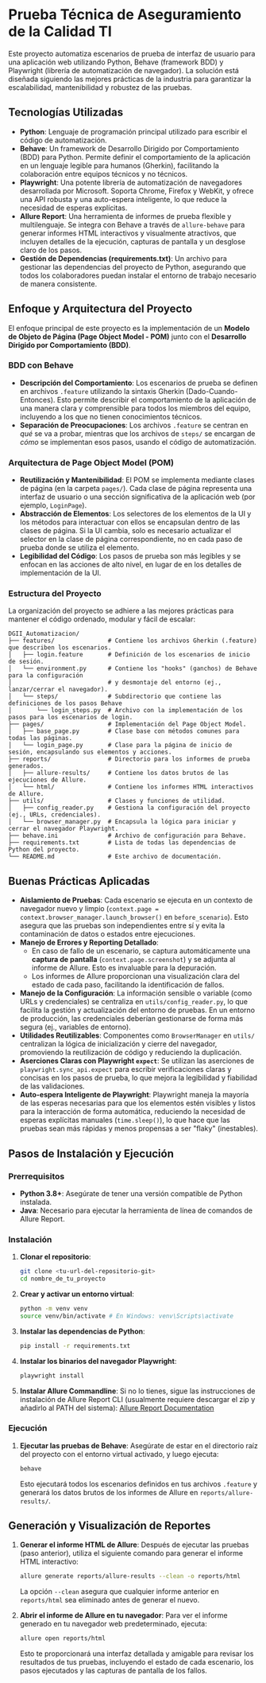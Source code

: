 # Prueba Técnica de Aseguramiento de la Calidad TI

Este proyecto automatiza escenarios de prueba de interfaz de usuario para una aplicación web utilizando Python, Behave (framework BDD) y Playwright (librería de automatización de navegador). La solución está diseñada siguiendo las mejores prácticas de la industria para garantizar la escalabilidad, mantenibilidad y robustez de las pruebas.

## Tecnologías Utilizadas

* **Python**: Lenguaje de programación principal utilizado para escribir el código de automatización.
* **Behave**: Un framework de Desarrollo Dirigido por Comportamiento (BDD) para Python. Permite definir el comportamiento de la aplicación en un lenguaje legible para humanos (Gherkin), facilitando la colaboración entre equipos técnicos y no técnicos.
* **Playwright**: Una potente librería de automatización de navegadores desarrollada por Microsoft. Soporta Chrome, Firefox y WebKit, y ofrece una API robusta y una auto-espera inteligente, lo que reduce la necesidad de esperas explícitas.
* **Allure Report**: Una herramienta de informes de prueba flexible y multilenguaje. Se integra con Behave a través de `allure-behave` para generar informes HTML interactivos y visualmente atractivos, que incluyen detalles de la ejecución, capturas de pantalla y un desglose claro de los pasos.
* **Gestión de Dependencias (requirements.txt)**: Un archivo para gestionar las dependencias del proyecto de Python, asegurando que todos los colaboradores puedan instalar el entorno de trabajo necesario de manera consistente.

## Enfoque y Arquitectura del Proyecto

El enfoque principal de este proyecto es la implementación de un **Modelo de Objeto de Página (Page Object Model - POM)** junto con el **Desarrollo Dirigido por Comportamiento (BDD)**.

### BDD con Behave

* **Descripción del Comportamiento**: Los escenarios de prueba se definen en archivos `.feature` utilizando la sintaxis Gherkin (Dado-Cuando-Entonces). Esto permite describir el comportamiento de la aplicación de una manera clara y comprensible para todos los miembros del equipo, incluyendo a los que no tienen conocimientos técnicos.
* **Separación de Preocupaciones**: Los archivos `.feature` se centran en *qué* se va a probar, mientras que los archivos de `steps/` se encargan de *cómo* se implementan esos pasos, usando el código de automatización.

### Arquitectura de Page Object Model (POM)

* **Reutilización y Mantenibilidad**: El POM se implementa mediante clases de página (en la carpeta `pages/`). Cada clase de página representa una interfaz de usuario o una sección significativa de la aplicación web (por ejemplo, `LoginPage`).
* **Abstracción de Elementos**: Los selectores de los elementos de la UI y los métodos para interactuar con ellos se encapsulan dentro de las clases de página. Si la UI cambia, solo es necesario actualizar el selector en la clase de página correspondiente, no en cada paso de prueba donde se utiliza el elemento.
* **Legibilidad del Código**: Los pasos de prueba son más legibles y se enfocan en las acciones de alto nivel, en lugar de en los detalles de implementación de la UI.

### Estructura del Proyecto

La organización del proyecto se adhiere a las mejores prácticas para mantener el código ordenado, modular y fácil de escalar:
```
DGII_Automatizacion/
├── features/               # Contiene los archivos Gherkin (.feature) que describen los escenarios.
│   ├── login.feature       # Definición de los escenarios de inicio de sesión.
│   └── environment.py      # Contiene los "hooks" (ganchos) de Behave para la configuración
│                           # y desmontaje del entorno (ej., lanzar/cerrar el navegador).
│   └── steps/              # Subdirectorio que contiene las definiciones de los pasos Behave
│       └── login_steps.py  # Archivo con la implementación de los pasos para los escenarios de login.
├── pages/                  # Implementación del Page Object Model.
│   ├── base_page.py        # Clase base con métodos comunes para todas las páginas.
│   └── login_page.py       # Clase para la página de inicio de sesión, encapsulando sus elementos y acciones.
├── reports/                # Directorio para los informes de prueba generados.
│   ├── allure-results/     # Contiene los datos brutos de las ejecuciones de Allure.
│   └── html/               # Contiene los informes HTML interactivos de Allure.
├── utils/                  # Clases y funciones de utilidad.
│   ├── config_reader.py    # Gestiona la configuración del proyecto (ej., URLs, credenciales).
│   └── browser_manager.py  # Encapsula la lógica para iniciar y cerrar el navegador Playwright.
├── behave.ini              # Archivo de configuración para Behave.
├── requirements.txt        # Lista de todas las dependencias de Python del proyecto.
└── README.md               # Este archivo de documentación.
```

## Buenas Prácticas Aplicadas

* **Aislamiento de Pruebas**: Cada escenario se ejecuta en un contexto de navegador nuevo y limpio (`context.page = context.browser_manager.launch_browser()` en `before_scenario`). Esto asegura que las pruebas son independientes entre sí y evita la contaminación de datos o estados entre ejecuciones.
* **Manejo de Errores y Reporting Detallado**:
    * En caso de fallo de un escenario, se captura automáticamente una **captura de pantalla** (`context.page.screenshot`) y se adjunta al informe de Allure. Esto es invaluable para la depuración.
    * Los informes de Allure proporcionan una visualización clara del estado de cada paso, facilitando la identificación de fallos.
* **Manejo de la Configuración**: La información sensible o variable (como URLs y credenciales) se centraliza en `utils/config_reader.py`, lo que facilita la gestión y actualización del entorno de pruebas. En un entorno de producción, las credenciales deberían gestionarse de forma más segura (ej., variables de entorno).
* **Utilidades Reutilizables**: Componentes como `BrowserManager` en `utils/` centralizan la lógica de inicialización y cierre del navegador, promoviendo la reutilización de código y reduciendo la duplicación.
* **Aserciones Claras con Playwright `expect`**: Se utilizan las aserciones de `playwright.sync_api.expect` para escribir verificaciones claras y concisas en los pasos de prueba, lo que mejora la legibilidad y fiabilidad de las validaciones.
* **Auto-espera Inteligente de Playwright**: Playwright maneja la mayoría de las esperas necesarias para que los elementos estén visibles y listos para la interacción de forma automática, reduciendo la necesidad de esperas explícitas manuales (`time.sleep()`), lo que hace que las pruebas sean más rápidas y menos propensas a ser "flaky" (inestables).

## Pasos de Instalación y Ejecución

### Prerrequisitos

* **Python 3.8+**: Asegúrate de tener una versión compatible de Python instalada.
* **Java**: Necesario para ejecutar la herramienta de línea de comandos de Allure Report.

### Instalación

1.  **Clonar el repositorio**:
    ```bash
    git clone <tu-url-del-repositorio-git>
    cd nombre_de_tu_proyecto
    ```
2.  **Crear y activar un entorno virtual**:
    ```bash
    python -m venv venv
    source venv/bin/activate # En Windows: venv\Scripts\activate
    ```
3.  **Instalar las dependencias de Python**:
    ```bash
    pip install -r requirements.txt
    ```
4.  **Instalar los binarios del navegador Playwright**:
    ```bash
    playwright install
    ```
5.  **Instalar Allure Commandline**: Si no lo tienes, sigue las instrucciones de instalación de Allure Report CLI (usualmente requiere descargar el zip y añadirlo al PATH del sistema): [Allure Report Documentation](https://docs.qameta.io/allure/#_installation)

### Ejecución

1.  **Ejecutar las pruebas de Behave**:
    Asegúrate de estar en el directorio raíz del proyecto con el entorno virtual activado, y luego ejecuta:
    ```bash
    behave
    ```
    Esto ejecutará todos los escenarios definidos en tus archivos `.feature` y generará los datos brutos de los informes de Allure en `reports/allure-results/`.

## Generación y Visualización de Reportes

1.  **Generar el informe HTML de Allure**:
    Después de ejecutar las pruebas (paso anterior), utiliza el siguiente comando para generar el informe HTML interactivo:
    ```bash
    allure generate reports/allure-results --clean -o reports/html
    ```
    La opción `--clean` asegura que cualquier informe anterior en `reports/html` sea eliminado antes de generar el nuevo.

2.  **Abrir el informe de Allure en tu navegador**:
    Para ver el informe generado en tu navegador web predeterminado, ejecuta:
    ```bash
    allure open reports/html
    ```
    Esto te proporcionará una interfaz detallada y amigable para revisar los resultados de tus pruebas, incluyendo el estado de cada escenario, los pasos ejecutados y las capturas de pantalla de los fallos.
